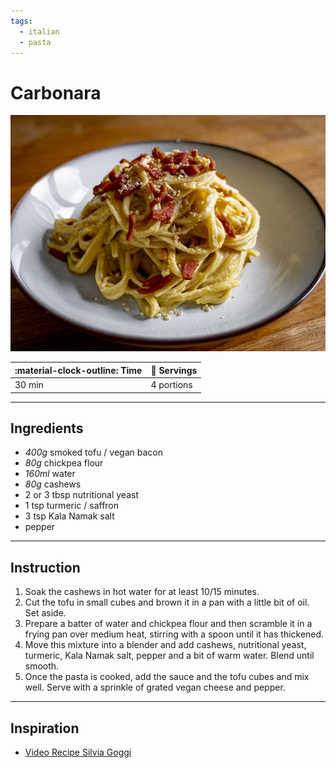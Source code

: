 ```yaml
---
tags:
  - italian
  - pasta
---
```


# Carbonara

![image](image.jpg)

| :material-clock-outline: Time | :fork_and_knife: Servings |
|-------------------------------|---------------------------|
| 30 min                        | 4 portions                |

---

## Ingredients

- _400g_ smoked tofu / vegan bacon
- _80g_ chickpea flour
- _160ml_ water
- _80g_ cashews
- 2 or 3 tbsp nutritional yeast
- 1 tsp turmeric / saffron
- 3 tsp Kala Namak salt
- pepper

---

## Instruction

1. Soak the cashews in hot water for at least 10/15 minutes.
2. Cut the tofu in small cubes and brown it in a pan with a little bit of oil. Set aside.
3. Prepare a batter of water and chickpea flour and then scramble it in a frying pan over medium heat, stirring with a spoon until it has thickened.
4. Move this mixture into a blender and add cashews, nutritional yeast, turmeric, Kala Namak salt, pepper and a bit of warm water. Blend until smooth.
5. Once the pasta is cooked, add the sauce and the tofu cubes and mix well. Serve with a sprinkle of grated vegan cheese and pepper.

---

## Inspiration

- [Video Recipe Silvia Goggi](https://www.instagram.com/reel/Ch1PTrsouMH/?igshid=NjFhOGMzYTE3ZQ%3D%3D)
